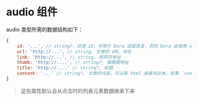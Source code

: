 # audio 组件

audio 类型所需的数据结构如下：
```javascript
{
    id: '...', // string?，资源 ID，可用于 Dora 进度恢复，否则 Dora 会使用 url 作为进度恢复的标识
    url: 'http://...', // string, 文章的 URL 地址
    link: 'http://...', // string, 原网页地址
    thumb: 'http://....', // string?, 缩略图地址
    title: 'http://....' // string?, 标题
    content: '...' // string?, 文章的内容，可以是 html 或者纯文本，如果 `content` 为 null 会使用 url 加载网页
}
```
> 这些属性默认会从点击时的列表元素数据继承下来
